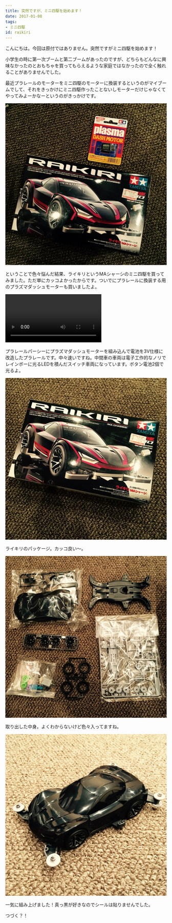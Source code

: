 ```yaml
---
title: 突然ですが、ミニ四駆を始めます！
date: 2017-01-08
tags:
- ミニ四駆
id: raikiri
---
```


<p class="sentence">
こんにちは。今回は原付ではありません。突然ですがミニ四駆を始めます！
</p>
<p class="sentence">
小学生の時に第一次ブームと第二ブームがあったのですが、どちらもどんなに興味なかったのとおもちゃを買ってもらえるような家庭ではなかったので全く触れることがありませんでした。
</p>
<p class="sentence">
最近プラレールのモーターをミニ四駆のモーターに換装するというのがマイブームでして、それをきっかけにミニ四駆作ったことないしモーターだけじゃなくてやってみよーかなーというのがきっかけです。</p>
<div class="center"><img class="img-fluid" src="/photo/diary/2017.01.08_01.jpg" alt=""></div>
<p class="sentence spacing">ということで色々悩んだ結果、ライキリというMAシャーシのミニ四駆を買ってみました。ただ単にカッコよかったからです。ついでにプラレールに換装する用のプラズマダッシュモーターも買いましたよ。</p>
<div class="center"><video class="img-fluid" src="/photo/diary/2017.01.08_02.mp4" controls></div>
<p class="sentence spacing">プラレールパーシーにプラズマダッシュモーターを組み込んで電池を3V仕様に改造したプラレールです。中々速いですね。中間車の車両は電子工作的なノリでレインボーに光るLEDを積んだスイッチ車両になっています。ボタン電池2個で光るよ。</p>
<div class="center"><img class="img-fluid" src="/photo/diary/2017.01.08_03.jpg" alt=""></div>
<p class="sentence spacing">ライキリのパッケージ。カッコ良い〜。</p>
<div class="center"><img class="img-fluid" src="/photo/diary/2017.01.08_04.jpg" alt=""></div>
<p class="sentence spacing">取り出した中身。よくわからないけど色々入ってますね。</p>
<div class="center"><img class="img-fluid" src="/photo/diary/2017.01.08_05.jpg" alt=""></div>
<p class="sentence spacing">一気に組み上げました！真っ黒が好きなのでシールは貼りませんでした。</p>
<p class="sentence spacing">つづく？！</p>
